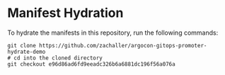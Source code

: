 # Manifest Hydration

To hydrate the manifests in this repository, run the following commands:

```shell
git clone https://github.com/zachaller/argocon-gitops-promoter-hydrate-demo
# cd into the cloned directory
git checkout e96d86ad6fd9eeadc326b6a6881dc196f56a076a
```
